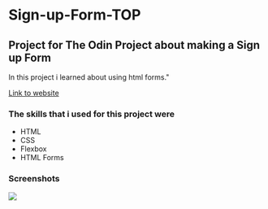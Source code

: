 # Sign-up-Form-TOP

<h2>Project for The Odin Project about making a Sign up Form</h2>
<p>In this project i learned about using html forms."
<p><a href="https://martin853.github.io/Sign-up-Form-TOP/">Link to website</a><p>

<h3>The skills that i used for this project were</h3>
<ul>
<li>HTML</li>
<li>CSS</li>
<li>Flexbox</li>
<li>HTML Forms</li>
</ul>

<h3>Screenshots</h3>
<img src="https://user-images.githubusercontent.com/116968758/219893621-ee225c44-1ccc-40db-84b0-d3c11ca3f693.png">
